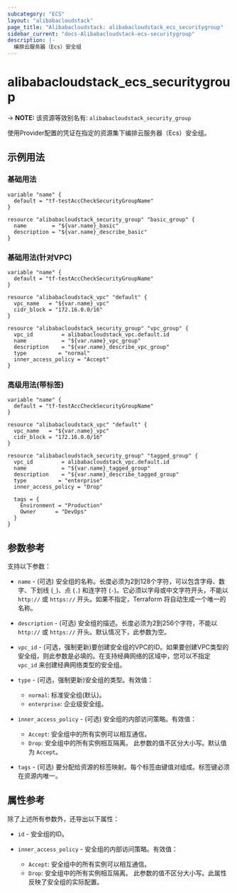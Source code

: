 ```yaml
---
subcategory: "ECS"
layout: "alibabacloudstack"
page_title: "Alibabacloudstack: alibabacloudstack_ecs_securitygroup"
sidebar_current: "docs-Alibabacloudstack-ecs-securitygroup"
description: |- 
  编排云服务器（Ecs）安全组
---
```


# alibabacloudstack_ecs_securitygroup
-> **NOTE:** 该资源等效别名有: `alibabacloudstack_security_group`

使用Provider配置的凭证在指定的资源集下编排云服务器（Ecs）安全组。

## 示例用法

### 基础用法

```hcl
variable "name" {
  default = "tf-testAccCheckSecurityGroupName"
}

resource "alibabacloudstack_security_group" "basic_group" {
  name        = "${var.name}_basic"
  description = "${var.name}_describe_basic"
}
```

### 基础用法(针对VPC)

```hcl
variable "name" {
  default = "tf-testAccCheckSecurityGroupName"
}

resource "alibabacloudstack_vpc" "default" {
  vpc_name   = "${var.name}_vpc"
  cidr_block = "172.16.0.0/16"
}

resource "alibabacloudstack_security_group" "vpc_group" {
  vpc_id         = alibabacloudstack_vpc.default.id
  name           = "${var.name}_vpc_group"
  description    = "${var.name}_describe_vpc_group"
  type          = "normal"
  inner_access_policy = "Accept"
}
```

### 高级用法(带标签)

```hcl
variable "name" {
  default = "tf-testAccCheckSecurityGroupName"
}

resource "alibabacloudstack_vpc" "default" {
  vpc_name   = "${var.name}_vpc"
  cidr_block = "172.16.0.0/16"
}

resource "alibabacloudstack_security_group" "tagged_group" {
  vpc_id         = alibabacloudstack_vpc.default.id
  name           = "${var.name}_tagged_group"
  description    = "${var.name}_describe_tagged_group"
  type          = "enterprise"
  inner_access_policy = "Drop"

  tags = {
    Environment = "Production"
    Owner      = "DevOps"
  }
}
```

## 参数参考

支持以下参数：

* `name` - (可选) 安全组的名称。长度必须为2到128个字符，可以包含字母、数字、下划线 (`_`)、点 (`.`) 和连字符 (`-`)。它必须以字母或中文字符开头，不能以 `http://` 或 `https://` 开头。如果不指定，Terraform 将自动生成一个唯一的名称。
  
* `description` - (可选) 安全组的描述。长度必须为2到256个字符，不能以 `http://` 或 `https://` 开头。默认情况下，此参数为空。

* `vpc_id` - (可选，强制更新)要创建安全组的VPC的ID。如果要创建VPC类型的安全组，则此参数是必填的。在支持经典网络的区域中，您可以不指定 `vpc_id` 来创建经典网络类型的安全组。

* `type` - (可选，强制更新)安全组的类型。有效值：
  * `normal`: 标准安全组(默认)。
  * `enterprise`: 企业级安全组。

* `inner_access_policy` - (可选) 安全组的内部访问策略。有效值：
  * `Accept`: 安全组中的所有实例可以相互通信。
  * `Drop`: 安全组中的所有实例相互隔离。
  此参数的值不区分大小写。默认值为 `Accept`。

* `tags` - (可选) 要分配给资源的标签映射。每个标签由键值对组成。标签键必须在资源内唯一。

## 属性参考

除了上述所有参数外，还导出以下属性：

* `id` - 安全组的ID。

* `inner_access_policy` - 安全组的内部访问策略。有效值：
  * `Accept`: 安全组中的所有实例可以相互通信。
  * `Drop`: 安全组中的所有实例相互隔离。
  此参数的值不区分大小写。此属性反映了安全组的实际配置。